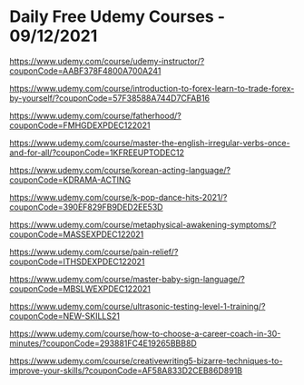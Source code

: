 # Daily Free Udemy Courses - 09/12/2021

https://www.udemy.com/course/udemy-instructor/?couponCode=AABF378F4800A700A241
https://www.udemy.com/course/introduction-to-forex-learn-to-trade-forex-by-yourself/?couponCode=57F38588A744D7CFAB16
https://www.udemy.com/course/fatherhood/?couponCode=FMHGDEXPDEC122021
https://www.udemy.com/course/master-the-english-irregular-verbs-once-and-for-all/?couponCode=1KFREEUPTODEC12
https://www.udemy.com/course/korean-acting-language/?couponCode=KDRAMA-ACTING
https://www.udemy.com/course/k-pop-dance-hits-2021/?couponCode=390EF829FB9DED2EE53D
https://www.udemy.com/course/metaphysical-awakening-symptoms/?couponCode=MASSEXPDEC122021
https://www.udemy.com/course/pain-relief/?couponCode=ITHSDEXPDEC122021
https://www.udemy.com/course/master-baby-sign-language/?couponCode=MBSLWEXPDEC122021
https://www.udemy.com/course/ultrasonic-testing-level-1-training/?couponCode=NEW-SKILLS21
https://www.udemy.com/course/how-to-choose-a-career-coach-in-30-minutes/?couponCode=293881FC4E19265BBB8D
https://www.udemy.com/course/creativewriting5-bizarre-techniques-to-improve-your-skills/?couponCode=AF58A833D2CEB86D891B
